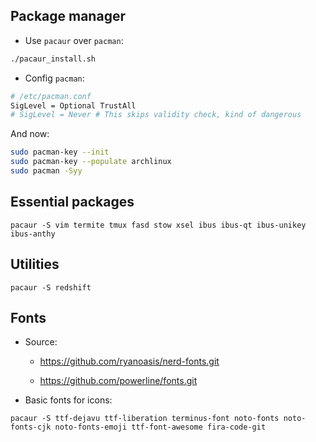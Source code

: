 ## Package manager

+ Use `pacaur` over `pacman`:

```sh
./pacaur_install.sh
```

+ Config `pacman`:

```sh
# /etc/pacman.conf
SigLevel = Optional TrustAll
# SigLevel = Never # This skips validity check, kind of dangerous
```

And now:

```sh
sudo pacman-key --init
sudo pacman-key --populate archlinux
sudo pacman -Syy
```


## Essential packages

```
pacaur -S vim termite tmux fasd stow xsel ibus ibus-qt ibus-unikey ibus-anthy
```


## Utilities

```
pacaur -S redshift
```


## Fonts

- Source:

    + https://github.com/ryanoasis/nerd-fonts.git

    + https://github.com/powerline/fonts.git

- Basic fonts for icons:

```
pacaur -S ttf-dejavu ttf-liberation terminus-font noto-fonts noto-fonts-cjk noto-fonts-emoji ttf-font-awesome fira-code-git
```
